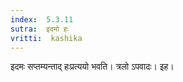 ```yaml
---
index:  5.3.11
sutra:  इदमो हः
vritti:  kashika 
---
```


इदमः सप्तम्यन्ताद् हःप्रत्ययो भवति। त्रलो ऽपवादः। इह।

